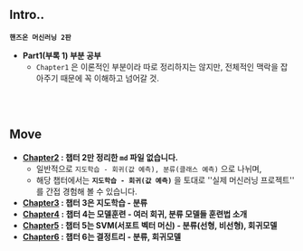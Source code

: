 ## Intro..

**`핸즈온 머신러닝 2판`**

* **Part1(부록 1) 부분 공부**
  * `Chapter1` 은 이론적인 부분이라 따로 정리하지는 않지만, 전체적인 맥락을 잡아주기 때문에 꼭 이해하고 넘어갈 것.

<br><br>

## Move

* **[Chapter2](./chapter2%20(jupyter)) : 챕터 2만 정리한 `md` 파일 없습니다.**
  * 일반적으로 `지도학습 - 회귀(값 예측), 분류(클래스 예측)` 으로 나뉘며,
  * 해당 챕터에서는 **`지도학습 - 회귀(값 예측)`** 을 토대로 ''실제 머신러닝 프로젝트'' 를 간접 경험해 볼 수 있습니다.
* **[Chapter3](./chapter3/Chapter03_Classification.ipynb) : 챕터 3은 지도학습 - 분류**
* **[Chapter4](./chapter4/Chapter04_Model-Train.ipynb) : 챕터 4는 모델훈련 - 여러 회귀, 분류 모델들 훈련법 소개**
* **[Chapter5](./chapter5/Chapter05_SVM.ipynb) : 챕터 5는 SVM(서포트 벡터 머신) - 분류(선형, 비선형), 회귀모델**
* **[Chapter6](./chapter6/Chapter06_Decision_Tree.ipynb) : 챕터 6는 결정트리 - 분류, 회귀모델**

